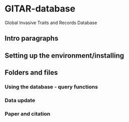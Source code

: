 # GITAR-database
Global Invasive Traits and Records Database


## Intro paragraphs


## Setting up the environment/installing


## Folders and files 

### Using the database - query functions

### Data update

### Paper and citation
